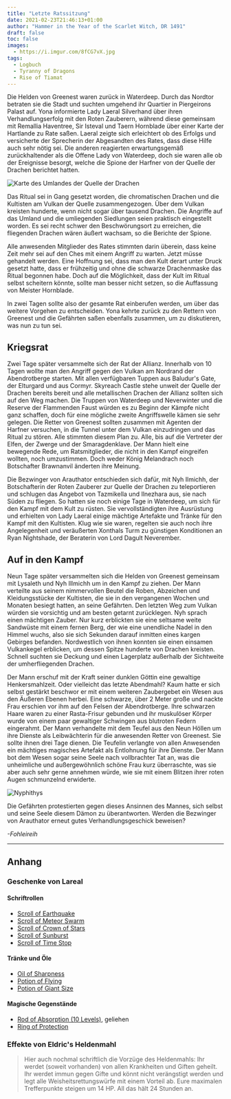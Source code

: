 ```yaml
---
title: "Letzte Ratssitzung"
date: 2021-02-23T21:46:13+01:00
author: "Hammer in the Year of the Scarlet Witch, DR 1491"
draft: false
toc: false
images:
  - https://i.imgur.com/8fCG7vX.jpg
tags: 
  - Logbuch
  - Tyranny of Dragons
  - Rise of Tiamat
---
```


Die Helden von Greenest waren zurück in Waterdeep. Durch das Nordtor betraten sie die Stadt und suchten umgehend ihr Quartier in Piergeirons Palast auf. Yona informierte Lady Laeral Silverhand über ihren Verhandlungserfolg mit den Roten Zauberern, während diese gemeinsam mit Remallia Haventree, Sir Isteval und Taern Hornblade über einer Karte der Hartlande zu Rate saßen. Laeral zeigte sich erleichtert ob des Erfolgs und versicherte der Sprecherin der Abgesandten des Rates, dass diese Hilfe auch sehr nötig sei. Die anderen reagierten erwartungsgemäß zurückhaltender als die Offene Lady von Waterdeep, doch sie waren alle ob der Ereignisse besorgt, welche die Spione der Harfner von der Quelle der Drachen berichtet hatten.

![Karte des Umlandes der Quelle der Drachen](https://i.imgur.com/qhVvoA1.jpg)

Das Ritual sei in Gang gesetzt worden, die chromatischen Drachen und die Kultisten am Vulkan der Quelle zusammengezogen. Über dem Vulkan kreisten hunderte, wenn nicht sogar über tausend Drachen. Die Angriffe auf das Umland und die umliegenden Siedlungen seien praktisch eingestellt worden. Es sei recht schwer den Beschwörungsort zu erreichen, die fliegenden Drachen wären äußert wachsam, so die Berichte der Spione.

Alle anwesenden Mitglieder des Rates stimmten darin überein, dass keine Zeit mehr sei auf den Ches mit einem Angriff zu warten. Jetzt müsse gehandelt werden. Eine Hoffnung sei, dass man den Kult derart unter Druck gesetzt hatte, dass er frühzeitig und ohne die schwarze Drachenmaske das Ritual begonnen habe. Doch auf die Möglichkeit, dass der Kult im Ritual selbst scheitern könnte, sollte man besser nicht setzen, so die Auffassung von Meister Hornblade.

In zwei Tagen sollte also der gesamte Rat einberufen werden, um über das weitere Vorgehen zu entscheiden. Yona kehrte zurück zu den Rettern von Greenest und die Gefährten saßen ebenfalls zusammen, um zu diskutieren, was nun zu tun sei.

## Kriegsrat

Zwei Tage später versammelte sich der Rat der Allianz. Innerhalb von 10 Tagen wollte man den Angriff gegen den Vulkan am Nordrand der Abendrotberge starten. Mit allen verfügbaren Tuppen aus Baludur's Gate, der Elturgard und aus Cormyr. Skyreach Castle stehe unweit der Quelle der Drachen bereits bereit und alle metallischen Drachen der Allianz sollten sich auf den Weg machen. Die Truppen von Waterdeep und Neverwinter und die Reserve der Flammenden Faust würden es zu Beginn der Kämpfe nicht ganz schaffen, doch für eine mögliche zweite Angriffswelle kämen sie sehr gelegen. Die Retter von Greenest sollten zusammen mit Agenten der Harfner versuchen, in die Tunnel unter dem Vulkan einzudringen und das Ritual zu stören. Alle stimmten diesem Plan zu. Alle, bis auf die Vertreter der Elfen, der Zwerge und der Smaragdenklave. Der Mann hielt eine bewegende Rede, um Ratsmitglieder, die nicht in den Kampf eingreifen wollten, noch umzustimmen. Doch weder König Melandrach noch Botschafter Brawnanvil änderten ihre Meinung.

Die Bezwinger von Arauthator entschieden sich dafür, mit Nyh Ilmichh, der Botschafterin der Roten Zauberer zur Quelle der Drachen zu teleportieren und schlugen das Angebot von Tazmikella und Ilnezhara aus, sie nach Süden zu fliegen. So hatten sie noch einige Tage in Waterdeep, um sich für den Kampf mit dem Kult zu rüsten. Sie vervollständigten ihre Ausrüstung und erhielten von Lady Laeral einige mächtige Artefakte und Tränke für den Kampf mit den Kultisten. Klug wie sie waren, regelten sie auch noch ihre Angelegenheit und veräußerten Xonthals Turm zu günstigen Konditionen an Ryan Nightshade, der Beraterin von Lord Dagult Neverember.

## Auf in den Kampf

Neun Tage später versammelten sich die Helden von Greenest gemeinsam mit Lysaleth und Nyh Illmichh um in den Kampf zu ziehen. Der Mann verteilte aus seinem nimmervollen Beutel die Roben, Abzeichen und Kleidungsstücke der Kultisten, die sie in den vergangenen Wochen und Monaten besiegt hatten, an seine Gefährten. Den letzten Weg zum Vulkan würden sie vorsichtig und am besten getarnt zurücklegen. Nyh sprach einen mächtigen Zauber. Nur kurz erblickten sie eine seltsame weite Sandwüste mit einem fernen Berg, der wie eine unendliche Nadel in den Himmel wuchs, also sie sich Sekunden darauf inmitten eines kargen Gebirges befanden. Nordwestlich von ihnen konnten sie einen einsamen Vulkankegel erblicken, um dessen Spitze hunderte von Drachen kreisten. Schnell suchten sie Deckung und einen Lagerplatz außerhalb der Sichtweite der umherfliegenden Drachen.

Der Mann erschuf mit der Kraft seiner dunklen Göttin eine gewaltige Henkersmahlzeit. Oder vielleicht das letzte Abendmahl? Kaum hatte er sich selbst gestärkt beschwor er mit einem weiteren Zaubergebet ein Wesen aus den Äußeren Ebenen herbei. Eine schwarze, über 2 Meter große und nackte Frau erschien vor ihm auf den Felsen der Abendrotberge. Ihre schwarzen Haare waren zu einer Rasta-Frisur gebunden und ihr muskulöser Körper wurde von einem paar gewaltiger Schwingen aus blutroten Federn eingerahmt. Der Mann verhandelte mit dem Teufel aus den Neun Höllen um ihre Dienste als Leibwächterin für die anwesenden Retter von Greenest. Sie sollte ihnen drei Tage dienen. Die Teufelin verlangte von allen Anwesenden ein mächtiges magisches Artefakt als Entlohnung für ihre Dienste. Der Mann bot dem Wesen sogar seine Seele nach vollbrachter Tat an, was die unheimliche und außergewöhnlich schöne Frau kurz überraschte, was sie aber auch sehr gerne annehmen würde, wie sie mit einem Blitzen ihrer roten Augen schmunzelnd erwiderte.

![Nyphithys](https://i.imgur.com/tYqzL2I.png)

Die Gefährten protestierten gegen dieses Ansinnen des Mannes, sich selbst und seine Seele diesem Dämon zu überantworten. Werden die Bezwinger von Arauthator erneut gutes Verhandlungsgeschick beweisen?

_-Fohleireih_

___
## Anhang

### Geschenke von Lareal

#### Schriftrollen
* [Scroll of Earthquake](https://www.dndbeyond.com/spells/earthquake)
* [Scroll of Meteor Swarm](https://www.dndbeyond.com/spells/meteor-swarm)
* [Scroll of Crown of Stars](https://www.dndbeyond.com/spells/crown-of-stars)
* [Scroll of Sunburst](https://www.dndbeyond.com/spells/sunburst)
* [Scroll of Time Stop](https://www.dndbeyond.com/spells/time-stop)

#### Tränke und Öle
* [Oil of Sharpness](https://www.dndbeyond.com/magic-items/oil-of-sharpness)
* [Potion of Flying](https://www.dndbeyond.com/magic-items/potion-of-flying)
* [Potion of Giant Size](https://www.dndbeyond.com/magic-items/potion-of-giant-size)

#### Magische Gegenstände
* [Rod of Absorption (10 Levels)](https://www.dndbeyond.com/magic-items/rod-of-absorption), geliehen
* [Ring of Protection](https://www.dndbeyond.com/magic-items/ring-of-protection)

### Effekte von Eldric's Heldenmahl

>Hier auch nochmal schriftlich die Vorzüge des Heldenmahls: Ihr werdet (soweit vorhanden) von allen Krankheiten und Giften geheilt. Ihr werdet immun gegen Gifte und könnt nicht verängstigt werden und legt alle Weisheitsrettungswürfe mit einem Vorteil ab. Eure maximalen Trefferpunkte steigen um 14 HP. All das hält 24 Stunden an. 